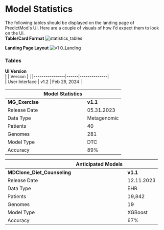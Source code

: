 # Model Statistics  
The following tables should be displayed on the landing page of PredictMod's UI. Here are a couple of visuals of how I'd expect them to look on the UI.  
**Table/Card Format**
![statistics_tables](https://github.com/GW-HIVE/PredictMod/assets/106612903/bbee9a33-83bf-4559-be80-8e0996da8746)

**Landing Page Layout**
![v1 0_Landing](https://github.com/GW-HIVE/PredictMod/assets/106612903/c2e23f6a-756c-429b-8124-1813cb6e082a)



### Tables
**UI Version**  
|            |   Version   |           |
|----------------|------|--------------|  
| User Interface | v1.2 | Feb 29, 2024 |  

|  |      **Model Statistics**      |  |
|----------------|------|--------------|
| **MG_Exercise**|      |     **v1.1** |
| Release Date   |      |   05.31.2023 |  
| Data Type      |      |  Metagenomic |  
| Patients       |      |           40 |  
| Genomes        |      |          281 |  
| Model Type     |      |          DTC |  
| Accuracy       |      |          89% |  

|  |     **Anticipated Models**     |  |
|----------------|------|-------------|
| **MDClone_Diet_Counseling**||**v1.1**|
| Release Date   |      |   12.11.2023 |  
| Data Type      |      |          EHR |  
| Patients       |      |       19,842 |  
| Genomes        |      |          19  |  
| Model Type     |      |      XGBoost |  
| Accuracy       |      |          67% |  

